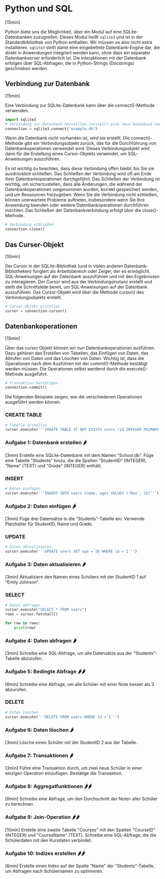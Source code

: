 # Python und SQL
[15min]

Python biete uns die Möglichkeit, über ein Modul auf eine SQLite-Datenbanken zuzugreifen. Dieses Modul heißt `sqlite3` und ist in der Standardbibliothek von Python enthalten. Wir müssen es also nicht extra installieren. `sqlite3` stellt damit eine eingebettete Datenbank-Engine dar, die direkt in Anwendungen integriert werden kann, ohne dass ein separater Datenbankserver erforderlich ist. Die Interaktionen mit der Datenbank erfolgen über SQL-Abfragen, die in Python-Strings (Docstrings) geschrieben werden.

## Verbindung zur Datenbank
[15min]

Eine Verbindung zur SQLite-Datenbank kann über die connect()-Methode verwenden. 

``` py
import sqlite3
# Verbindung zur Datenbank herstellen (erstellt eine neue Datenbank namens "example.db" falls nicht vorhanden)
connection = sqlite3.connect("example.db")
```

Wenn die Datenbank nicht vorhanden ist, wird sie erstellt. Die connect()-Methode gibt ein Verbindungsobjekt zurück, das für die Durchführung von Datenbankoperationen verwendet wird. Dieses Verbindungsobjekt wird dann für die Erstellung eines Cursor-Objekts verwendet, um SQL-Anweisungen auszuführen.

Es ist wichtig zu beachten, dass diese Verbindung offen bleibt, bis Sie sie ausdrücklich schließen. Das Schließen der Verbindung wird oft am Ende Ihrer Datenbankoperationen durchgeführt. Das Schließen der Verbindung ist wichtig, um sicherzustellen, dass alle Änderungen, die während der Datenbankoperationen vorgenommen wurden, korrekt gespeichert werden, und um Ressourcen freizugeben. Wenn Sie die Verbindung nicht schließen, können unerwartete Probleme auftreten, insbesondere wenn Sie Ihre Anwendung beenden oder weitere Datenbankoperationen durchführen möchten. Das Schließen der Datenbankverbindung erfolgt über die close()-Methode.

``` py
# Verbindung schließen
connection.close()
```

## Das Curser-Objekt
[10min]

Der Cursor in der SQLite-Bibliothek (und in vielen anderen Datenbank-Bibliotheken) fungiert als Arbeitsbereich oder Zeiger, der es ermöglicht, SQL-Anweisungen auf der Datenbank auszuführen und mit den Ergebnissen zu interagieren. Der Cursor wird aus der Verbindungsinstanz erstellt und stellt die Schnittstelle bereit, um SQL-Anweisungen auf der Datenbank auszuführen. Das Cursor-Objekt wird über die Methode cursor() des Verbindungsobjekts erstellt.

``` py
# Cursor-Objekt erstellen
cursor = connection.cursor()
```

## Datenbankoperationen
[15min]

Über das cursor Objekt können wir nun Datenbankoperationen ausführen. Dazu gehören das Erstellen von Tabellen, das Einfügen von Daten, das Abrufen von Daten und das Löschen von Daten. Wichtig ist, dass die Operationen nach dem Ausführen mit der commit()-Methode bestätigt werden müssen. Die Operationen selbst werdend durch die execute()-Methode ausgeführt.

``` py
# Transaktion bestätigen
connection.commit()
```

Die folgenden Beispiele zeigen, wie die verschiedenen Operationen ausgeführt werden können.

### CREATE TABLE
``` py
# Tabelle erstellen
cursor.execute('''CREATE TABLE IF NOT EXISTS users (id INTEGER PRIMARY KEY, name TEXT, age INTEGER)''')
```
### **Aufgabe 1: Datenbank erstellen 🌶️️**
[3min]
Erstelle eine SQLite-Datenbank mit dem Namen "School.db". Füge eine Tabelle "Students" hinzu, die die Spalten "StudentID" (INTEGER), "Name" (TEXT) und "Grade" (INTEGER) enthält.

### INSERT
``` py
# Daten einfügen
cursor.execute('''INSERT INTO users (name, age) VALUES ('Max', 25)''')
```

### **Aufgabe 2: Daten einfügen 🌶️️**
[3min]
Füge drei Datensätze in die "Students"-Tabelle ein. Verwende Platzhalter für StudentID, Name und Grade.


### UPDATE
``` py
# Daten aktualisieren
cursor.execute('''UPDATE users SET age = 26 WHERE id = 1''')
```
### **Aufgabe 3: Daten aktualisieren 🌶️️**
[3min]
Aktualisiere den Namen eines Schülers mit der StudentID 1 auf "Emily Johnson".

### SELECT
``` py
# Daten abfragen
cursor.execute("SELECT * FROM users")
rows = cursor.fetchall()

for row in rows:
    print(row)
```

### **Aufgabe 4: Daten abfragen 🌶️️**
[3min]
Schreibe eine SQL-Abfrage, um alle Datensätze aus der "Students"-Tabelle abzurufen.

### **Aufgabe 5: Bedingte Abfrage 🌶️️🌶️️**
[6min]
Schreibe eine Abfrage, um alle Schüler mit einer Note besser als 3 abzurufen.

### DELETE
``` py
# Daten löschen
cursor.execute('''DELETE FROM users WHERE id = 1''')
```

### **Aufgabe 6: Daten löschen 🌶️️**
[3min]
Lösche einen Schüler mit der StudentID 2 aus der Tabelle.

### **Aufgabe 7: Transaktionen 🌶️️**
[3min]
Führe eine Transaktion durch, um zwei neue Schüler in einer einzigen Operation einzufügen. Bestätige die Transaktion.

### **Aufgabe 8: Aggregatfunktionen 🌶️️🌶️️**
[6min]
Schreibe eine Abfrage, um den Durchschnitt der Noten aller Schüler zu berechnen.

### **Aufgabe 9: Join-Operation 🌶️️🌶️️**
[10min]
Erstelle eine zweite Tabelle "Courses" mit den Spalten "CourseID" (INTEGER) und "CourseName" (TEXT). Schreibe eine SQL-Abfrage, die die Schülerdaten mit den Kursdaten verbindet.

### **Aufgabe 10: Indizes erstellen 🌶️️🌶️️**
[6min]
Erstelle einen Index auf der Spalte "Name" der "Students"-Tabelle, um Abfragen nach Schülernamen zu optimieren.
